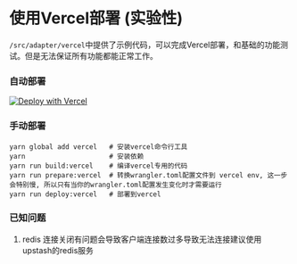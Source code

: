 # 使用Vercel部署 (实验性)

`/src/adapter/vercel`中提供了示例代码，可以完成Vercel部署，和基础的功能测试。但是无法保证所有功能都能正常工作。

### 自动部署

[![Deploy with Vercel](https://vercel.com/button)](https://vercel.com/new/clone?repository-url=https%3A%2F%2Fgithub.com%2FTBXark%2FChatGPT-Telegram-Workers&env=UPSTASH_REDIS_REST_URL,UPSTASH_REDIS_REST_TOKEN,VERCEL_DOMAIN,TELEGRAM_AVAILABLE_TOKENS&project-name=chatgpt-telegram-workers&repository-name=ChatGPT-Telegram-Workers&demo-title=ChatGPT-Telegram-Workers&demo-description=Deploy%20your%20own%20Telegram%20ChatGPT%20bot%20on%20Cloudflare%20Workers%20with%20ease.&demo-url=https%3A%2F%2Fchatgpt-telegram-workers.vercel.app)


### 手动部署

```shell
yarn global add vercel   # 安装vercel命令行工具
yarn                     # 安装依赖
yarn run build:vercel    # 编译vercel专用的代码
yarn run prepare:vercel  # 转换wrangler.toml配置文件到 vercel env, 这一步会特别慢, 所以只有当你的wrangler.toml配置发生变化时才需要运行
yarn run deploy:vercel   # 部署到vercel
```

### 已知问题

1. redis 连接关闭有问题会导致客户端连接数过多导致无法连接建议使用upstash的redis服务